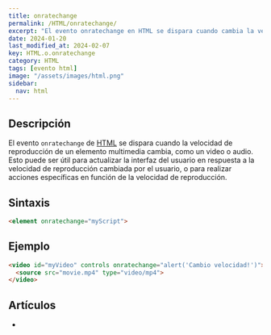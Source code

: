 ```yaml
---
title: onratechange
permalink: /HTML/onratechange/
excerpt: "El evento onratechange en HTML se dispara cuando cambia la velocidad de reproducción de un elemento multimedia, como video o audio."
date: 2024-01-20
last_modified_at: 2024-02-07
key: HTML.o.onratechange
category: HTML
tags: [evento html]
image: "/assets/images/html.png"
sidebar:
  nav: html
---
```


## Descripción


El evento `onratechange` de [HTML](https://www.manualweb.net/html/) se dispara cuando la velocidad de reproducción de un elemento multimedia cambia, como un video o audio. Esto puede ser útil para actualizar la interfaz del usuario en respuesta a la velocidad de reproducción cambiada por el usuario, o para realizar acciones específicas en función de la velocidad de reproducción.


## Sintaxis


```html
<element onratechange="myScript">
```


## Ejemplo


```html
<video id="myVideo" controls onratechange="alert('Cambio velocidad!')">
  <source src="movie.mp4" type="video/mp4">
</video>
```


## Artículos

- 
